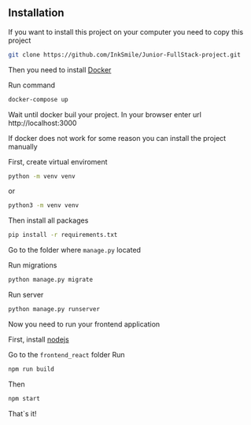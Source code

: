 ## Installation

If you want to install this project on your computer you need to copy this project

```bash
git clone https://github.com/InkSmile/Junior-FullStack-project.git
```
Then you need to install [Docker](https://docs.docker.com/engine/install/)

Run command

```bash
docker-compose up
```

Wait until docker buil your project. In your browser enter url http://localhost:3000

If docker does not work for some reason you can install the project manually

First, create virtual enviroment

```bash
python -m venv venv
```
or
```bash
python3 -m venv venv
```
Then install all packages
```bash
pip install -r requirements.txt
```
Go to the folder where `manage.py` located

Run migrations
```bash
python manage.py migrate
```
Run server
```bash
python manage.py runserver
```

Now you need to run your frontend application

First, install [nodejs](https://nodejs.org)

Go to the `frontend_react` folder
Run
```bash
npm run build
```
Then
```bash
npm start
```
That`s it!
